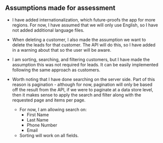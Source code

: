 ## Assumptions made for assessment

- I have added internationalization, which future-proofs the app for more regions. For now, I have assumed that we will only use English, so I have not added additional language files.

- When deleting a customer, I also made the assumption we want to delete the leads for that customer. The API will do this, so I have added in a warning about that so the user will be aware.

- I am sorting, searching, and filtering customers, but I have made the assumption this was not required for leads. It can be easily implemented following the same approach as customers.

- Worth noting that I have done searching on the server side. Part of this reason is pagination - although for now, pagination will only be based off the result from the API, if we were to paginate at a data store level, then it makes sense to apply the search and filter along with the requested page and items per page.
    - For now, I am allowing search on:
        - First Name
        - Last Name
        - Phone Number
        - Email
    - Sorting will work on all fields.